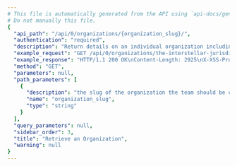 ```yaml
---
# This file is automatically generated from the API using `api-docs/generate.py`
# Do not manually this file.
{
  "api_path": "/api/0/organizations/{organization_slug}/", 
  "authentication": "required", 
  "description": "Return details on an individual organization including various details\nsuch as membership access, features, and teams.", 
  "example_request": "GET /api/0/organizations/the-interstellar-jurisdiction/ HTTP/1.1\nHost: sentry.io\nAuthorization: Bearer {base64-encoded-key-here}", 
  "example_response": "HTTP/1.1 200 OK\nContent-Length: 2925\nX-XSS-Protection: 1; mode=block\nContent-Language: en\nX-Content-Type-Options: nosniff\nVary: Accept-Language, Cookie\nAllow: GET, PUT, DELETE, HEAD, OPTIONS\nX-Frame-Options: deny\nContent-Type: application/json\n\n{\n  \"access\": [], \n  \"allowSharedIssues\": true, \n  \"availableRoles\": [\n    {\n      \"id\": \"member\", \n      \"name\": \"Member\"\n    }, \n    {\n      \"id\": \"admin\", \n      \"name\": \"Admin\"\n    }, \n    {\n      \"id\": \"manager\", \n      \"name\": \"Manager\"\n    }, \n    {\n      \"id\": \"owner\", \n      \"name\": \"Owner\"\n    }\n  ], \n  \"avatar\": {\n    \"avatarType\": \"letter_avatar\", \n    \"avatarUuid\": null\n  }, \n  \"dataScrubber\": false, \n  \"dataScrubberDefaults\": false, \n  \"dateCreated\": \"2018-09-19T21:06:51.732Z\", \n  \"defaultRole\": \"member\", \n  \"enhancedPrivacy\": false, \n  \"experiments\": {}, \n  \"features\": [\n    \"sso\", \n    \"api-keys\", \n    \"github-apps\", \n    \"repos\", \n    \"new-issue-ui\", \n    \"github-enterprise\", \n    \"bitbucket-integration\", \n    \"jira-integration\", \n    \"vsts-integration\", \n    \"suggested-commits\", \n    \"new-teams\", \n    \"open-membership\", \n    \"shared-issues\"\n  ], \n  \"id\": \"2\", \n  \"isDefault\": false, \n  \"isEarlyAdopter\": false, \n  \"name\": \"The Interstellar Jurisdiction\", \n  \"onboardingTasks\": [], \n  \"openMembership\": true, \n  \"pendingAccessRequests\": 0, \n  \"projects\": [\n    {\n      \"dateCreated\": \"2018-09-19T21:06:55.619Z\", \n      \"firstEvent\": null, \n      \"hasAccess\": true, \n      \"id\": \"3\", \n      \"isBookmarked\": false, \n      \"isMember\": false, \n      \"latestDeploys\": null, \n      \"name\": \"Prime Mover\", \n      \"platform\": null, \n      \"platforms\": [], \n      \"slug\": \"prime-mover\", \n      \"team\": {\n        \"id\": \"2\", \n        \"name\": \"Powerful Abolitionist\", \n        \"slug\": \"powerful-abolitionist\"\n      }, \n      \"teams\": [\n        {\n          \"id\": \"2\", \n          \"name\": \"Powerful Abolitionist\", \n          \"slug\": \"powerful-abolitionist\"\n        }\n      ]\n    }, \n    {\n      \"dateCreated\": \"2018-09-19T21:06:51.747Z\", \n      \"firstEvent\": null, \n      \"hasAccess\": true, \n      \"id\": \"2\", \n      \"isBookmarked\": false, \n      \"isMember\": false, \n      \"latestDeploys\": null, \n      \"name\": \"Pump Station\", \n      \"platform\": null, \n      \"platforms\": [], \n      \"slug\": \"pump-station\", \n      \"team\": {\n        \"id\": \"2\", \n        \"name\": \"Powerful Abolitionist\", \n        \"slug\": \"powerful-abolitionist\"\n      }, \n      \"teams\": [\n        {\n          \"id\": \"2\", \n          \"name\": \"Powerful Abolitionist\", \n          \"slug\": \"powerful-abolitionist\"\n        }\n      ]\n    }, \n    {\n      \"dateCreated\": \"2018-09-19T21:07:06.111Z\", \n      \"firstEvent\": null, \n      \"hasAccess\": true, \n      \"id\": \"4\", \n      \"isBookmarked\": false, \n      \"isMember\": false, \n      \"latestDeploys\": null, \n      \"name\": \"The Spoiled Yoghurt\", \n      \"platform\": null, \n      \"platforms\": [], \n      \"slug\": \"the-spoiled-yoghurt\", \n      \"team\": {\n        \"id\": \"2\", \n        \"name\": \"Powerful Abolitionist\", \n        \"slug\": \"powerful-abolitionist\"\n      }, \n      \"teams\": [\n        {\n          \"id\": \"2\", \n          \"name\": \"Powerful Abolitionist\", \n          \"slug\": \"powerful-abolitionist\"\n        }\n      ]\n    }\n  ], \n  \"quota\": {\n    \"accountLimit\": 0, \n    \"maxRate\": 0, \n    \"maxRateInterval\": 60, \n    \"projectLimit\": 100\n  }, \n  \"require2FA\": false, \n  \"safeFields\": [], \n  \"scrapeJavaScript\": true, \n  \"scrubIPAddresses\": false, \n  \"sensitiveFields\": [], \n  \"slug\": \"the-interstellar-jurisdiction\", \n  \"status\": {\n    \"id\": \"active\", \n    \"name\": \"active\"\n  }, \n  \"storeCrashReports\": false, \n  \"teams\": [\n    {\n      \"avatar\": {\n        \"avatarType\": \"letter_avatar\", \n        \"avatarUuid\": null\n      }, \n      \"dateCreated\": \"2018-09-19T21:07:06.285Z\", \n      \"hasAccess\": true, \n      \"id\": \"3\", \n      \"isMember\": false, \n      \"isPending\": false, \n      \"name\": \"Ancient Gabelers\", \n      \"slug\": \"ancient-gabelers\"\n    }, \n    {\n      \"avatar\": {\n        \"avatarType\": \"letter_avatar\", \n        \"avatarUuid\": null\n      }, \n      \"dateCreated\": \"2018-09-19T21:06:51.744Z\", \n      \"hasAccess\": true, \n      \"id\": \"2\", \n      \"isMember\": false, \n      \"isPending\": false, \n      \"name\": \"Powerful Abolitionist\", \n      \"slug\": \"powerful-abolitionist\"\n    }\n  ]\n}", 
  "method": "GET", 
  "parameters": null, 
  "path_parameters": [
    {
      "description": "the slug of the organization the team should be created for.", 
      "name": "organization_slug", 
      "type": "string"
    }
  ], 
  "query_parameters": null, 
  "sidebar_order": 3, 
  "title": "Retrieve an Organization", 
  "warning": null
}
---
```

